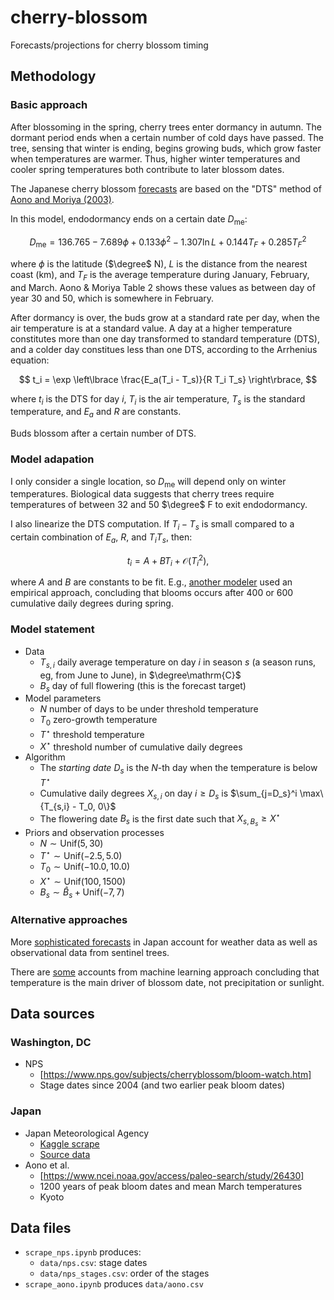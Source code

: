 # cherry-blossom
Forecasts/projections for cherry blossom timing

## Methodology

### Basic approach

After blossoming in the spring, cherry trees enter dormancy in autumn. The dormant period ends when a certain number of cold days have passed. The tree, sensing that winter is ending, begins growing buds, which grow faster when temperatures are warmer. Thus, higher winter temperatures and cooler spring temperatures both contribute to later blossom dates.

The Japanese cherry blossom [forecasts](https://sakura.weathermap.jp/en.php) are based on the "DTS" method of [Aono and Moriya (2003)](https://www.jstage.jst.go.jp/article/agrmet/59/2/59_2_165/_pdf/-char/ja).

In this model, endodormancy ends on a certain date $D_\mathrm{me}$:

$$
D_\mathrm{me} = 136.765 - 7.689 \phi + 0.133 \phi^2 - 1.307 \ln L + 0.144 T_F + 0.285 T_F^2
$$

where $\phi$ is the latitude ($\degree$ N), $L$ is the distance from the nearest coast (km), and $T_F$ is the average temperature during January, February, and March. Aono & Moriya Table 2 shows these values as between day of year 30 and 50, which is somewhere in February.

After dormancy is over, the buds grow at a standard rate per day, when the air temperature is at a standard value. A day at a higher temperature constitutes more than one day transformed to standard temperature (DTS), and a colder day constitues less than one DTS, according to the Arrhenius equation:

$$
t_i = \exp \left\lbrace \frac{E_a(T_i - T_s)}{R T_i T_s} \right\rbrace,
$$

where $t_i$ is the DTS for day $i$, $T_i$ is the air temperature, $T_s$ is the standard temperature, and $E_a$ and $R$ are constants.

Buds blossom after a certain number of DTS.

### Model adapation

I only consider a single location, so $D_\mathrm{me}$ will depend only on winter temperatures. Biological data suggests that cherry trees require temperatures of between 32 and 50 $\degree$ F to exit endodormancy.

I also linearize the DTS computation. If $T_i - T_s$ is small compared to a certain combination of $E_a$, $R$, and $T_i T_s$, then:

$$
t_i = A + B T_i + \mathcal{O}(T_i^2),
$$

where $A$ and $B$ are constants to be fit. E.g., [another modeler](https://yuriko-schumacher.github.io/statistical-analysis-of-cherry-blossom-first-bloom-date/) used an empirical approach, concluding that blooms occurs after 400 or 600 cumulative daily degrees during spring.

### Model statement

- Data
  - $T_{s,i}$ daily average temperature on day $i$ in season $s$ (a season runs, eg, from June to June), in $\degree\mathrm{C}$
  - $B_s$ day of full flowering (this is the forecast target)
- Model parameters
  - $N$ number of days to be under threshold temperature
  - $T_0$ zero-growth temperature
  - $T^\star$ threshold temperature
  - $X^\star$ threshold number of cumulative daily degrees
- Algorithm
  - The *starting date* $D_s$ is the $N$-th day when the temperature is below $T^\star$
  - Cumulative daily degrees $X_{s,i}$ on day $i \geq D_s$ is $\sum_{j=D_s}^i \max\{T_{s,i} - T_0, 0\}$
  - The flowering date $B_s$ is the first date such that $X_{s,B_s} \ge X^\star$
- Priors and observation processes
  - $N \sim \mathrm{Unif}(5, 30)$
  - $T^\star \sim \mathrm{Unif}(-2.5, 5.0)$
  - $T_0 \sim \mathrm{Unif}(-10.0, 10.0)$
  - $X^\star \sim \mathrm{Unif}(100, 1500)$
  - $B_s \sim \hat{B}_s + \mathrm{Unif}(-7, 7)$

### Alternative approaches

More [sophisticated forecasts](https://www.scmp.com/lifestyle/travel-leisure/article/3215108/why-making-japans-cherry-blossom-forecasts-such-pressurised-job-trouble-those-get-it-wrong) in Japan account for weather data as well as observational data from sentinel trees.

There are [some](https://rapidminer.com/blog/ksk-analytics-solution/) accounts from machine learning approach concluding that temperature is the main driver of blossom date, not precipitation or sunlight.

## Data sources

### Washington, DC

- NPS
  - [https://www.nps.gov/subjects/cherryblossom/bloom-watch.htm]
  - Stage dates since 2004 (and two earlier peak bloom dates)

### Japan

- Japan Meteorological Agency
  - [Kaggle scrape](https://www.kaggle.com/datasets/ryanglasnapp/japanese-cherry-blossom-data)
  - [Source data](https://www.data.jma.go.jp/sakura/data/index.html)
- Aono et al.
  - [https://www.ncei.noaa.gov/access/paleo-search/study/26430]
  - 1200 years of peak bloom dates and mean March temperatures
  - Kyoto

## Data files

- `scrape_nps.ipynb` produces:
  - `data/nps.csv`: stage dates
  - `data/nps_stages.csv`: order of the stages
- `scrape_aono.ipynb` produces `data/aono.csv`
